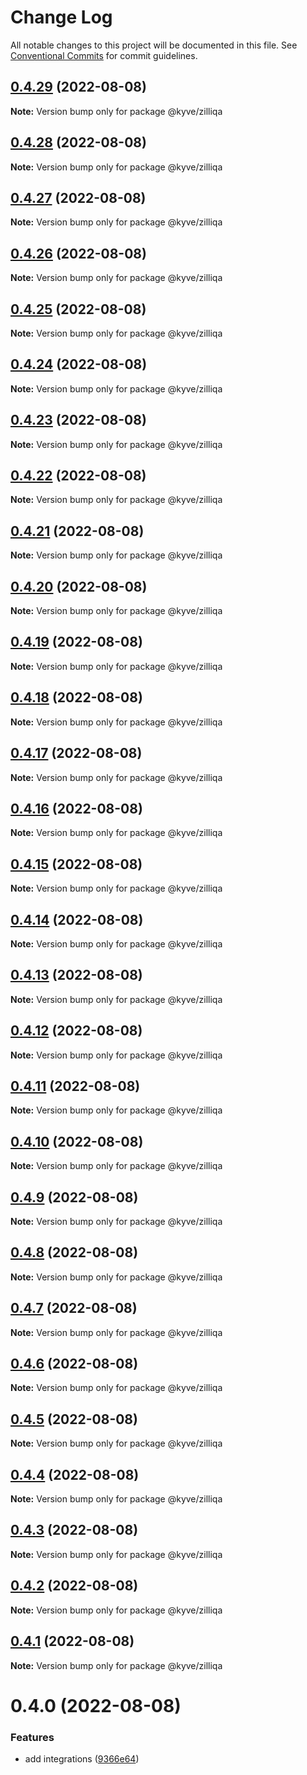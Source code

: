 # Change Log

All notable changes to this project will be documented in this file.
See [Conventional Commits](https://conventionalcommits.org) for commit guidelines.

## [0.4.29](https://github.com/KYVENetwork/node/compare/@kyve/zilliqa@0.4.28...@kyve/zilliqa@0.4.29) (2022-08-08)

**Note:** Version bump only for package @kyve/zilliqa





## [0.4.28](https://github.com/KYVENetwork/node/compare/@kyve/zilliqa@0.4.27...@kyve/zilliqa@0.4.28) (2022-08-08)

**Note:** Version bump only for package @kyve/zilliqa





## [0.4.27](https://github.com/KYVENetwork/node/compare/@kyve/zilliqa@0.4.26...@kyve/zilliqa@0.4.27) (2022-08-08)

**Note:** Version bump only for package @kyve/zilliqa





## [0.4.26](https://github.com/KYVENetwork/node/compare/@kyve/zilliqa@0.4.25...@kyve/zilliqa@0.4.26) (2022-08-08)

**Note:** Version bump only for package @kyve/zilliqa





## [0.4.25](https://github.com/KYVENetwork/node/compare/@kyve/zilliqa@0.4.24...@kyve/zilliqa@0.4.25) (2022-08-08)

**Note:** Version bump only for package @kyve/zilliqa





## [0.4.24](https://github.com/KYVENetwork/node/compare/@kyve/zilliqa@0.4.23...@kyve/zilliqa@0.4.24) (2022-08-08)

**Note:** Version bump only for package @kyve/zilliqa





## [0.4.23](https://github.com/KYVENetwork/node/compare/@kyve/zilliqa@0.4.22...@kyve/zilliqa@0.4.23) (2022-08-08)

**Note:** Version bump only for package @kyve/zilliqa





## [0.4.22](https://github.com/KYVENetwork/node/compare/@kyve/zilliqa@0.4.21...@kyve/zilliqa@0.4.22) (2022-08-08)

**Note:** Version bump only for package @kyve/zilliqa





## [0.4.21](https://github.com/KYVENetwork/node/compare/@kyve/zilliqa@0.4.20...@kyve/zilliqa@0.4.21) (2022-08-08)

**Note:** Version bump only for package @kyve/zilliqa





## [0.4.20](https://github.com/KYVENetwork/node/compare/@kyve/zilliqa@0.4.19...@kyve/zilliqa@0.4.20) (2022-08-08)

**Note:** Version bump only for package @kyve/zilliqa





## [0.4.19](https://github.com/KYVENetwork/node/compare/@kyve/zilliqa@0.4.18...@kyve/zilliqa@0.4.19) (2022-08-08)

**Note:** Version bump only for package @kyve/zilliqa





## [0.4.18](https://github.com/KYVENetwork/node/compare/@kyve/zilliqa@0.4.17...@kyve/zilliqa@0.4.18) (2022-08-08)

**Note:** Version bump only for package @kyve/zilliqa





## [0.4.17](https://github.com/KYVENetwork/node/compare/@kyve/zilliqa@0.4.16...@kyve/zilliqa@0.4.17) (2022-08-08)

**Note:** Version bump only for package @kyve/zilliqa





## [0.4.16](https://github.com/KYVENetwork/node/compare/@kyve/zilliqa@0.4.15...@kyve/zilliqa@0.4.16) (2022-08-08)

**Note:** Version bump only for package @kyve/zilliqa





## [0.4.15](https://github.com/KYVENetwork/node/compare/@kyve/zilliqa@0.4.14...@kyve/zilliqa@0.4.15) (2022-08-08)

**Note:** Version bump only for package @kyve/zilliqa





## [0.4.14](https://github.com/KYVENetwork/node/compare/@kyve/zilliqa@0.4.13...@kyve/zilliqa@0.4.14) (2022-08-08)

**Note:** Version bump only for package @kyve/zilliqa





## [0.4.13](https://github.com/KYVENetwork/node/compare/@kyve/zilliqa@0.4.12...@kyve/zilliqa@0.4.13) (2022-08-08)

**Note:** Version bump only for package @kyve/zilliqa





## [0.4.12](https://github.com/KYVENetwork/node/compare/@kyve/zilliqa@0.4.11...@kyve/zilliqa@0.4.12) (2022-08-08)

**Note:** Version bump only for package @kyve/zilliqa





## [0.4.11](https://github.com/KYVENetwork/node/compare/@kyve/zilliqa@0.4.10...@kyve/zilliqa@0.4.11) (2022-08-08)

**Note:** Version bump only for package @kyve/zilliqa





## [0.4.10](https://github.com/KYVENetwork/node/compare/@kyve/zilliqa@0.4.9...@kyve/zilliqa@0.4.10) (2022-08-08)

**Note:** Version bump only for package @kyve/zilliqa





## [0.4.9](https://github.com/KYVENetwork/node/compare/@kyve/zilliqa@0.4.8...@kyve/zilliqa@0.4.9) (2022-08-08)

**Note:** Version bump only for package @kyve/zilliqa





## [0.4.8](https://github.com/KYVENetwork/node/compare/@kyve/zilliqa@0.4.7...@kyve/zilliqa@0.4.8) (2022-08-08)

**Note:** Version bump only for package @kyve/zilliqa





## [0.4.7](https://github.com/KYVENetwork/node/compare/@kyve/zilliqa@0.4.6...@kyve/zilliqa@0.4.7) (2022-08-08)

**Note:** Version bump only for package @kyve/zilliqa





## [0.4.6](https://github.com/KYVENetwork/node/compare/@kyve/zilliqa@0.4.5...@kyve/zilliqa@0.4.6) (2022-08-08)

**Note:** Version bump only for package @kyve/zilliqa





## [0.4.5](https://github.com/KYVENetwork/node/compare/@kyve/zilliqa@0.4.4...@kyve/zilliqa@0.4.5) (2022-08-08)

**Note:** Version bump only for package @kyve/zilliqa





## [0.4.4](https://github.com/KYVENetwork/node/compare/@kyve/zilliqa@0.4.3...@kyve/zilliqa@0.4.4) (2022-08-08)

**Note:** Version bump only for package @kyve/zilliqa





## [0.4.3](https://github.com/KYVENetwork/node/compare/@kyve/zilliqa@0.4.2...@kyve/zilliqa@0.4.3) (2022-08-08)

**Note:** Version bump only for package @kyve/zilliqa





## [0.4.2](https://github.com/KYVENetwork/node/compare/@kyve/zilliqa@0.4.1...@kyve/zilliqa@0.4.2) (2022-08-08)

**Note:** Version bump only for package @kyve/zilliqa





## [0.4.1](https://github.com/KYVENetwork/node/compare/@kyve/zilliqa@0.4.0...@kyve/zilliqa@0.4.1) (2022-08-08)

**Note:** Version bump only for package @kyve/zilliqa





# 0.4.0 (2022-08-08)


### Features

* add integrations ([9366e64](https://github.com/KYVENetwork/node/commit/9366e64bcfa54373d95cd4d879ecf4c82a136564))
